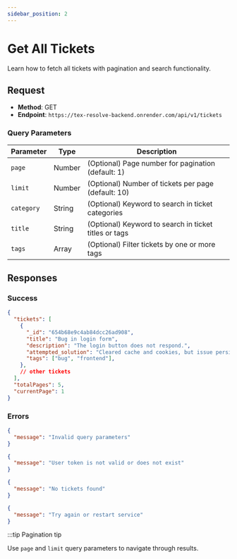```yaml
---
sidebar_position: 2
---
```


# Get All Tickets

Learn how to fetch all tickets with pagination and search functionality.

## Request

- **Method**: GET
- **Endpoint**: `https://tex-resolve-backend.onrender.com/api/v1/tickets`

### Query Parameters

| Parameter  | Type   | Description                                                      |
|------------|--------|------------------------------------------------------------------|
| `page`     | Number | (Optional) Page number for pagination (default: 1)              |
| `limit`    | Number | (Optional) Number of tickets per page (default: 10)             |
| `category`   | String | (Optional) Keyword to search in ticket categories          |
| `title`   | String | (Optional) Keyword to search in ticket titles or tags          |
| `tags`     | Array  | (Optional) Filter tickets by one or more tags                   |



## Responses

### Success

```json title="code 200: Success"
{
  "tickets": [
    {
      "_id": "654b68e9c4ab84dcc26ad908",
      "title": "Bug in login form",
      "description": "The login button does not respond.",
      "attempted_solution": "Cleared cache and cookies, but issue persists.",
      "tags": ["bug", "frontend"],
    },
    // other tickets
  ],
  "totalPages": 5,
  "currentPage": 1
}
```

### Errors

```json title="statusCode 400: Bad Request"
{
  "message": "Invalid query parameters"
}
```

```json title="statusCode 401: Authentication Error"
{
  "message": "User token is not valid or does not exist"
}
```

```json title="statusCode 404: Not Found"
{
  "message": "No tickets found"
}
```

```json title="statusCode 500: Internal Server Error"
{
  "message": "Try again or restart service"
}
```

:::tip Pagination tip

Use `page` and `limit` query parameters to navigate through results.

